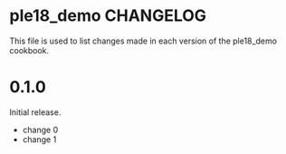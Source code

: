 # ple18_demo CHANGELOG

This file is used to list changes made in each version of the ple18_demo cookbook.

# 0.1.0

Initial release.

- change 0
- change 1

